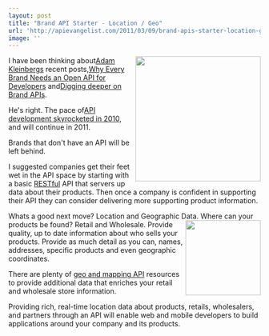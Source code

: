 ```yaml
---
layout: post
title: "Brand API Starter - Location / Geo"
url: 'http://apievangelist.com/2011/03/09/brand-apis-starter-location-geo/'
image: ''
---
```


<img class="c1" src="http://kinlane-productions.s3.amazonaws.com/api-evangelist/brand-tools.jpg" alt="" width="250" align="right" />I have been thinking about[Adam Kleinbergs][1] recent posts,[Why Every Brand Needs an Open API for Developers][2] and[Digging deeper on Brand APIs][3].

He's right. The pace of[API development skyrocketed in 2010][4], and will continue in 2011.

Brands that don't have an API will be left behind.

I suggested companies get their feet wet in the API space by starting with a basic [RESTful][5] API that servers up data about their products. Then once a company is confident in supporting their API they can consider delivering more supporting product information.

Whats a good next move? Location and Geographic Data. Where can your products be found? Retail and Wholesale. <img class="c1" src="http://kinlane-productions.s3.amazonaws.com/SimpleGeo.jpg" alt="" width="150" align="right" /> Provide quality, up to date information about who sells your products. Provide as much detail as you can, names, addresses, specific products and even geographic coordinates.

There are plenty of [geo and mapping API][6] resources to provide additional data that enriches your retail and wholesale store information.

Providing rich, real-time location data about products, retails, wholesalers, and partners through an API will enable web and mobile developers to build applications around your company and its products.

   [1]: http://www.linkedin.com/in/adamkleinberg (Adam Kleinberg)
   [2]: http://mashable.com/2011/01/04/brand-open-api-developers/ (Why Every Brand Needs an Open API for Developers)
   [3]: http://www.tractionco.com/blog/63-digging-deeper-on-brand-apis (Digging Deeper on Brand APIs)
   [4]: http://blog.programmableweb.com/2011/03/08/3000-web-apis/ (API Development Skyrocketed in 2010)
   [5]: http://blog.apievangelist.com/2011/01/30/api-technology-rest/
   [6]: http://simplegeo.com/ (Geo and Mapping API)
